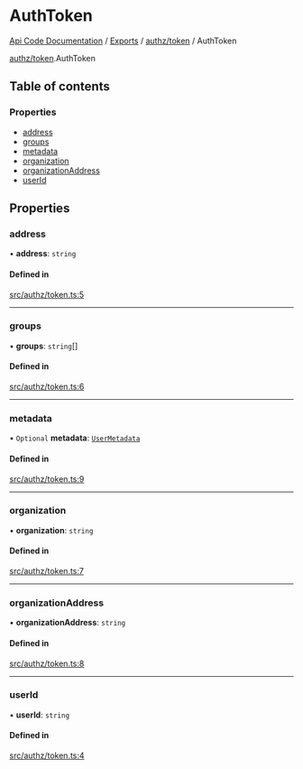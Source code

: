 # AuthToken
 
[Api Code Documentation](../README.md) / [Exports](../modules.md) / [authz/token](../modules/authz_token.md) / AuthToken

[authz/token](../modules/authz_token.md).AuthToken

## Table of contents

### Properties

- [address](authz_token.AuthToken.md#address)
- [groups](authz_token.AuthToken.md#groups)
- [metadata](authz_token.AuthToken.md#metadata)
- [organization](authz_token.AuthToken.md#organization)
- [organizationAddress](authz_token.AuthToken.md#organizationaddress)
- [userId](authz_token.AuthToken.md#userid)

## Properties

### address

• **address**: `string`

#### Defined in

[src/authz/token.ts:5](https://github.com/openkfw/TruBudget/blob/a06c11b/api/src/authz/token.ts#L5)

___

### groups

• **groups**: `string`[]

#### Defined in

[src/authz/token.ts:6](https://github.com/openkfw/TruBudget/blob/a06c11b/api/src/authz/token.ts#L6)

___

### metadata

• `Optional` **metadata**: [`UserMetadata`](../modules/service_domain_metadata.md#usermetadata)

#### Defined in

[src/authz/token.ts:9](https://github.com/openkfw/TruBudget/blob/a06c11b/api/src/authz/token.ts#L9)

___

### organization

• **organization**: `string`

#### Defined in

[src/authz/token.ts:7](https://github.com/openkfw/TruBudget/blob/a06c11b/api/src/authz/token.ts#L7)

___

### organizationAddress

• **organizationAddress**: `string`

#### Defined in

[src/authz/token.ts:8](https://github.com/openkfw/TruBudget/blob/a06c11b/api/src/authz/token.ts#L8)

___

### userId

• **userId**: `string`

#### Defined in

[src/authz/token.ts:4](https://github.com/openkfw/TruBudget/blob/a06c11b/api/src/authz/token.ts#L4)
